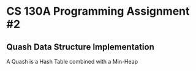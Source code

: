 # CS 130A Programming Assignment #2
## Quash Data Structure Implementation

A Quash is a Hash Table combined with a Min-Heap
